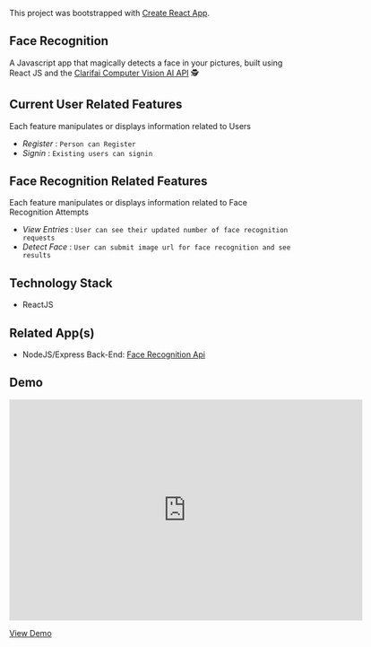 This project was bootstrapped with [Create React App](https://github.com/facebookincubator/create-react-app).

## Face Recognition

A Javascript app that magically detects a face in your pictures, built using React JS and the <a href="http://clarifai.com/" target="_blank">Clarifai Computer Vision AI API</a> 🕵️‍

## Current User Related Features

Each feature manipulates or displays information related to Users

* _Register_ : `Person can Register`
* _Signin_ : `Existing users can signin`

## Face Recognition Related Features

Each feature manipulates or displays information related to Face Recognition Attempts

* _View Entries_ : `User can see their updated number of face recognition requests`
* _Detect Face_ : `User can submit image url for face recognition and see results`

## Technology Stack

* ReactJS

## Related App(s)

* NodeJS/Express Back-End: [Face Recognition Api](https://github.com/evansmusomi/face-recognition-api)

## Demo

<iframe width="630" height="394" src="https://www.useloom.com/embed/bef3838cb3f44efdbfaa9b8d72225b2e" frameborder="0" webkitallowfullscreen mozallowfullscreen allowfullscreen></iframe>

[View Demo](https://www.useloom.com/share/bef3838cb3f44efdbfaa9b8d72225b2e)